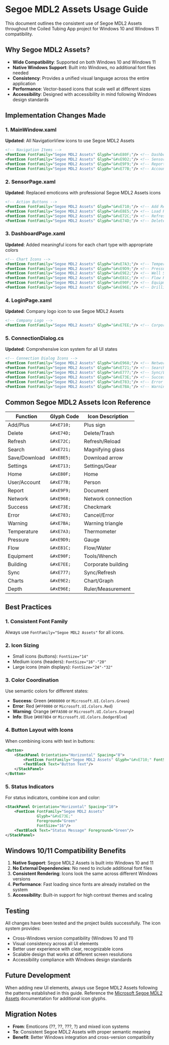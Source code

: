 # Segoe MDL2 Assets Usage Guide

This document outlines the consistent use of Segoe MDL2 Assets throughout the Coiled Tubing App project for Windows 10 and Windows 11 compatibility.

## Why Segoe MDL2 Assets?

- **Wide Compatibility**: Supported on both Windows 10 and Windows 11
- **Native Windows Support**: Built into Windows, no additional font files needed
- **Consistency**: Provides a unified visual language across the entire application
- **Performance**: Vector-based icons that scale well at different sizes
- **Accessibility**: Designed with accessibility in mind following Windows design standards

## Implementation Changes Made

### 1. MainWindow.xaml
**Updated**: All NavigationView icons to use Segoe MDL2 Assets

```xml
<!-- Navigation Items -->
<FontIcon FontFamily="Segoe MDL2 Assets" Glyph="&#xE80F;"/> <!-- Dashboard/Home -->
<FontIcon FontFamily="Segoe MDL2 Assets" Glyph="&#xE9D2;"/> <!-- Sensor Data -->
<FontIcon FontFamily="Segoe MDL2 Assets" Glyph="&#xE9F9;"/> <!-- Reports -->
<FontIcon FontFamily="Segoe MDL2 Assets" Glyph="&#xE77B;"/> <!-- Account -->
```

### 2. SensorPage.xaml
**Updated**: Replaced emoticons with professional Segoe MDL2 Assets icons

```xml
<!-- Action Buttons -->
<FontIcon FontFamily="Segoe MDL2 Assets" Glyph="&#xE710;"/> <!-- Add Record -->
<FontIcon FontFamily="Segoe MDL2 Assets" Glyph="&#xE8E5;"/> <!-- Load Record -->
<FontIcon FontFamily="Segoe MDL2 Assets" Glyph="&#xE72C;"/> <!-- Refresh -->
<FontIcon FontFamily="Segoe MDL2 Assets" Glyph="&#xE74D;"/> <!-- Delete -->
```

### 3. DashboardPage.xaml
**Updated**: Added meaningful icons for each chart type with appropriate colors

```xml
<!-- Chart Icons -->
<FontIcon FontFamily="Segoe MDL2 Assets" Glyph="&#xE7A3;"/> <!-- Temperature -->
<FontIcon FontFamily="Segoe MDL2 Assets" Glyph="&#xE9D9;"/> <!-- Pressure -->
<FontIcon FontFamily="Segoe MDL2 Assets" Glyph="&#xE9E2;"/> <!-- Well Status -->
<FontIcon FontFamily="Segoe MDL2 Assets" Glyph="&#xE81C;"/> <!-- Flow Rate -->
<FontIcon FontFamily="Segoe MDL2 Assets" Glyph="&#xE90F;"/> <!-- Equipment -->
<FontIcon FontFamily="Segoe MDL2 Assets" Glyph="&#xE96E;"/> <!-- Drilling Progress -->
```

### 4. LoginPage.xaml
**Updated**: Company logo icon to use Segoe MDL2 Assets

```xml
<!-- Company Logo -->
<FontIcon FontFamily="Segoe MDL2 Assets" Glyph="&#xE7EE;"/> <!-- Corporate/Building -->
```

### 5. ConnectionDialog.cs
**Updated**: Comprehensive icon system for all UI states

```xml
<!-- Connection Dialog Icons -->
<FontIcon FontFamily="Segoe MDL2 Assets" Glyph="&#xE968;"/> <!-- Network/Connection -->
<FontIcon FontFamily="Segoe MDL2 Assets" Glyph="&#xE721;"/> <!-- Search -->
<FontIcon FontFamily="Segoe MDL2 Assets" Glyph="&#xE777;"/> <!-- Sync/Loading -->
<FontIcon FontFamily="Segoe MDL2 Assets" Glyph="&#xE73E;"/> <!-- Success -->
<FontIcon FontFamily="Segoe MDL2 Assets" Glyph="&#xE783;"/> <!-- Error -->
<FontIcon FontFamily="Segoe MDL2 Assets" Glyph="&#xE7BA;"/> <!-- Warning -->
```

## Common Segoe MDL2 Assets Icon Reference

| Function | Glyph Code | Icon Description |
|----------|------------|------------------|
| Add/Plus | `&#xE710;` | Plus sign |
| Delete | `&#xE74D;` | Delete/Trash |
| Refresh | `&#xE72C;` | Refresh/Reload |
| Search | `&#xE721;` | Magnifying glass |
| Save/Download | `&#xE8E5;` | Download arrow |
| Settings | `&#xE713;` | Settings/Gear |
| Home | `&#xE80F;` | Home |
| User/Account | `&#xE77B;` | Person |
| Report | `&#xE9F9;` | Document |
| Network | `&#xE968;` | Network connection |
| Success | `&#xE73E;` | Checkmark |
| Error | `&#xE783;` | Cancel/Error |
| Warning | `&#xE7BA;` | Warning triangle |
| Temperature | `&#xE7A3;` | Thermometer |
| Pressure | `&#xE9D9;` | Gauge |
| Flow | `&#xE81C;` | Flow/Water |
| Equipment | `&#xE90F;` | Tools/Wrench |
| Building | `&#xE7EE;` | Corporate building |
| Sync | `&#xE777;` | Sync/Refresh |
| Charts | `&#xE9E2;` | Chart/Graph |
| Depth | `&#xE96E;` | Ruler/Measurement |

## Best Practices

### 1. Consistent Font Family
Always use `FontFamily="Segoe MDL2 Assets"` for all icons.

### 2. Icon Sizing
- Small icons (buttons): `FontSize="14"`
- Medium icons (headers): `FontSize="16"-"20"`
- Large icons (main displays): `FontSize="24"-"32"`

### 3. Color Coordination
Use semantic colors for different states:
- **Success**: Green (`#008000` or `Microsoft.UI.Colors.Green`)
- **Error**: Red (`#FF0000` or `Microsoft.UI.Colors.Red`)
- **Warning**: Orange (`#FFA500` or `Microsoft.UI.Colors.Orange`)
- **Info**: Blue (`#0078D4` or `Microsoft.UI.Colors.DodgerBlue`)

### 4. Button Layout with Icons
When combining icons with text in buttons:

```xml
<Button>
    <StackPanel Orientation="Horizontal" Spacing="8">
        <FontIcon FontFamily="Segoe MDL2 Assets" Glyph="&#xE710;" FontSize="14"/>
        <TextBlock Text="Button Text"/>
    </StackPanel>
</Button>
```

### 5. Status Indicators
For status indicators, combine icon and color:

```xml
<StackPanel Orientation="Horizontal" Spacing="10">
    <FontIcon FontFamily="Segoe MDL2 Assets" 
              Glyph="&#xE73E;" 
              Foreground="Green" 
              FontSize="16"/>
    <TextBlock Text="Status Message" Foreground="Green"/>
</StackPanel>
```

## Windows 10/11 Compatibility Benefits

1. **Native Support**: Segoe MDL2 Assets is built into Windows 10 and 11
2. **No External Dependencies**: No need to include additional font files
3. **Consistent Rendering**: Icons look the same across different Windows versions
4. **Performance**: Fast loading since fonts are already installed on the system
5. **Accessibility**: Built-in support for high contrast themes and scaling

## Testing
All changes have been tested and the project builds successfully. The icon system provides:
- Cross-Windows version compatibility (Windows 10 and 11)
- Visual consistency across all UI elements
- Better user experience with clear, recognizable icons
- Scalable design that works at different screen resolutions
- Accessibility compliance with Windows design standards

## Future Development
When adding new UI elements, always use Segoe MDL2 Assets following the patterns established in this guide. Reference the [Microsoft Segoe MDL2 Assets](https://docs.microsoft.com/en-us/windows/apps/design/style/segoe-ui-symbol-font) documentation for additional icon glyphs.

## Migration Notes
- **From**: Emoticons (??, ??, ???, ?) and mixed icon systems
- **To**: Consistent Segoe MDL2 Assets with proper semantic meaning
- **Benefit**: Better Windows integration and cross-version compatibility